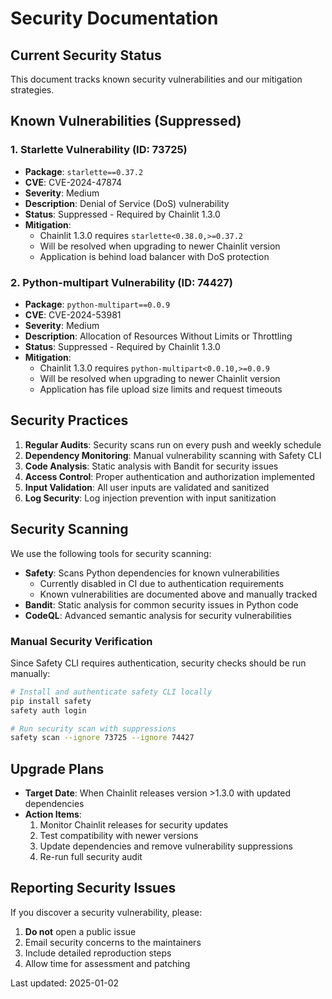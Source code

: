 # Security Documentation

## Current Security Status

This document tracks known security vulnerabilities and our mitigation strategies.

## Known Vulnerabilities (Suppressed)

### 1. Starlette Vulnerability (ID: 73725)

- **Package**: `starlette==0.37.2`
- **CVE**: CVE-2024-47874
- **Severity**: Medium
- **Description**: Denial of Service (DoS) vulnerability
- **Status**: Suppressed - Required by Chainlit 1.3.0
- **Mitigation**:
  - Chainlit 1.3.0 requires `starlette<0.38.0,>=0.37.2`
  - Will be resolved when upgrading to newer Chainlit version
  - Application is behind load balancer with DoS protection

### 2. Python-multipart Vulnerability (ID: 74427)

- **Package**: `python-multipart==0.0.9`
- **CVE**: CVE-2024-53981
- **Severity**: Medium
- **Description**: Allocation of Resources Without Limits or Throttling
- **Status**: Suppressed - Required by Chainlit 1.3.0
- **Mitigation**:
  - Chainlit 1.3.0 requires `python-multipart<0.0.10,>=0.0.9`
  - Will be resolved when upgrading to newer Chainlit version
  - Application has file upload size limits and request timeouts

## Security Practices

1. **Regular Audits**: Security scans run on every push and weekly schedule
2. **Dependency Monitoring**: Manual vulnerability scanning with Safety CLI
3. **Code Analysis**: Static analysis with Bandit for security issues
4. **Access Control**: Proper authentication and authorization implemented
5. **Input Validation**: All user inputs are validated and sanitized
6. **Log Security**: Log injection prevention with input sanitization

## Security Scanning

We use the following tools for security scanning:

- **Safety**: Scans Python dependencies for known vulnerabilities
  - Currently disabled in CI due to authentication requirements
  - Known vulnerabilities are documented above and manually tracked
- **Bandit**: Static analysis for common security issues in Python code
- **CodeQL**: Advanced semantic analysis for security vulnerabilities

### Manual Security Verification

Since Safety CLI requires authentication, security checks should be run manually:

```bash
# Install and authenticate safety CLI locally
pip install safety
safety auth login

# Run security scan with suppressions
safety scan --ignore 73725 --ignore 74427
```

## Upgrade Plans

- **Target Date**: When Chainlit releases version >1.3.0 with updated dependencies
- **Action Items**:
  1. Monitor Chainlit releases for security updates
  2. Test compatibility with newer versions
  3. Update dependencies and remove vulnerability suppressions
  4. Re-run full security audit

## Reporting Security Issues

If you discover a security vulnerability, please:

1. **Do not** open a public issue
2. Email security concerns to the maintainers
3. Include detailed reproduction steps
4. Allow time for assessment and patching

Last updated: 2025-01-02
